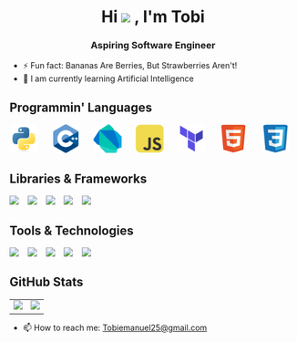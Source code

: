 <div align="center"> 
  <h1>Hi  <img src="https://em-content.zobj.net/source/microsoft-teams/363/waving-hand_1f44b.png" width="40px"/> , I'm Tobi</h1>
  <h3>Aspiring Software Engineer</h3>
</div>

- ⚡ Fun fact: Bananas Are Berries, But Strawberries Aren't!
- 🌱 I am currently learning Artificial Intelligence

 
## Programmin' Languages
<p align="left"> 
  <img src="https://raw.githubusercontent.com/devicons/devicon/master/icons/python/python-original.svg" alt="Python" width="50" height="50" style="border-radius: 10px;"/>
  &nbsp;&nbsp;&nbsp;&nbsp;
  <img src="https://raw.githubusercontent.com/devicons/devicon/master/icons/cplusplus/cplusplus-original.svg" alt="C++" width="50" height="50" style="border-radius: 10px;"/>
  &nbsp;&nbsp;&nbsp;&nbsp;
  <img src="https://raw.githubusercontent.com/devicons/devicon/master/icons/dart/dart-original.svg" alt="Dart" width="50" height="50" style="border-radius: 10px;"/>
  &nbsp;&nbsp;&nbsp;&nbsp;
  <img src="https://raw.githubusercontent.com/devicons/devicon/master/icons/javascript/javascript-original.svg" alt="JavaScript" width="50" height="50" style="border-radius: 10px;"/>
  &nbsp;&nbsp;&nbsp;&nbsp; 
 <img src="https://raw.githubusercontent.com/devicons/devicon/master/icons/terraform/terraform-original.svg" alt="Terraform" width="50" height="50" style="border-radius: 10px;"/>
 &nbsp;&nbsp;&nbsp;&nbsp;
  <img src="https://raw.githubusercontent.com/devicons/devicon/master/icons/html5/html5-original.svg" alt="HTML5" width="50" height="50" style="border-radius: 10px;"/>
  &nbsp;&nbsp;&nbsp;&nbsp;
  <img src="https://raw.githubusercontent.com/devicons/devicon/master/icons/css3/css3-original.svg" alt="CSS3" width="50" height="50" style="border-radius: 10px;"/>&nbsp;&nbsp;  
</p>

## Libraries & Frameworks
<p align="left">
  <img src="https://img.shields.io/badge/Flask-000000?style=for-the-badge&logo=flask&logoColor=white" />
  &nbsp;&nbsp;
  <img src="https://img.shields.io/badge/Vector STL-555555?style=for-the-badge" />
  &nbsp;&nbsp;
  <img src="https://img.shields.io/badge/NumPy-013243?style=for-the-badge&logo=numpy&logoColor=white" />
  &nbsp;&nbsp;
  <img src="https://img.shields.io/badge/scikit--learn-F7931E?style=for-the-badge&logo=scikitlearn&logoColor=white" />
  &nbsp;&nbsp;
  <img src="https://img.shields.io/badge/Matplotlib-11557C?style=for-the-badge&logo=matplotlib&logoColor=white" />
</p>

## Tools & Technologies
<p align="left">
  <img src="https://img.shields.io/badge/Linux-FCC624?style=for-the-badge&logo=linux&logoColor=black" />
  &nbsp;&nbsp;
  <img src="https://img.shields.io/badge/GitHub-181717?style=for-the-badge&logo=github&logoColor=white" />
  &nbsp;&nbsp;
  <img src="https://img.shields.io/badge/Git-F05032?style=for-the-badge&logo=git&logoColor=white" />
  &nbsp;&nbsp;
  <img src="https://img.shields.io/badge/PyCharm-000000?style=for-the-badge&logo=pycharm&logoColor=white" />
  &nbsp;&nbsp;
  <img src="https://img.shields.io/badge/VISUAL_STUDIO_CODE-007ACC?style=for-the-badge&logo=visual-studio-code&logoColor=white" />
</p>

## GitHub Stats

<table>
  <tr>
    <td>
      <img src="https://github-readme-streak-stats.herokuapp.com/?user=tobifotis&theme=github-dark" />
    </td>
    <td>
      <img src="https://github-readme-stats.vercel.app/api/top-langs/?username=tobifotis&layout=compact&theme=gruvbox" />
    </td>
  </tr>
</table>


- 📫 How to reach me: Tobiemanuel25@gmail.com











